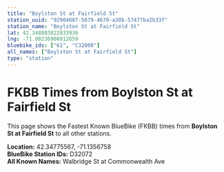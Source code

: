 ```yaml
---
title: "Boylston St at Fairfield St"
station_uuid: "92904687-5679-4679-a38b-57477ba2b33f"
station_name: "Boylston St at Fairfield St"
lat: 42.348803822833936
lng: -71.08236908912659
bluebike_ids: ["61", "C32008"]
all_names: ["Boylston St at Fairfield St"]
type: "station"
---
```


# FKBB Times from Boylston St at Fairfield St

This page shows the Fastest Known BlueBike (FKBB) times from **Boylston St at Fairfield St** to all other stations.

**Location:** 42.34775567, -71.1356758  
**BlueBike Station IDs:** D32072  
**All Known Names:** Walbridge St at Commonwealth Ave


